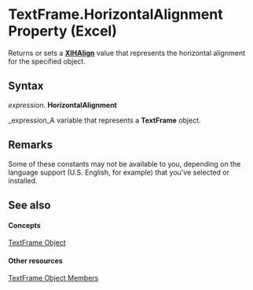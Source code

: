 
# TextFrame.HorizontalAlignment Property (Excel)

Returns or sets a  **[XlHAlign](f136fc34-9225-bf73-e1d7-a3e184a7bd77.md)** value that represents the horizontal alignment for the specified object.


## Syntax

 _expression_. **HorizontalAlignment**

 _expression_A variable that represents a  **TextFrame** object.


## Remarks

Some of these constants may not be available to you, depending on the language support (U.S. English, for example) that you've selected or installed.


## See also


#### Concepts


 [TextFrame Object](4a6d2201-84b8-d83a-cc13-703da047815e.md)
#### Other resources


 [TextFrame Object Members](299ac22a-bf3d-11ca-90e8-a05d52a760d4.md)
